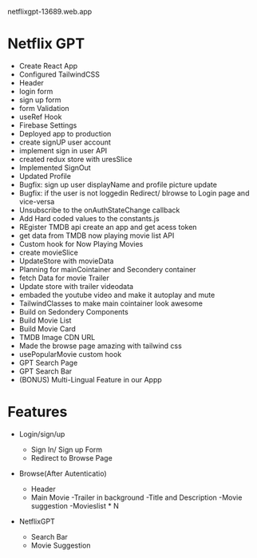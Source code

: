 netflixgpt-13689.web.app

# Netflix GPT

- Create React App
- Configured TailwindCSS
- Header
- login form
- sign up form
- form Validation
- useRef Hook
-  Firebase Settings
- Deployed app to production
- create signUP user account
- implement sign in user API
- created redux store with uresSlice
- Implemented SignOut
- Updated Profile
- Bugfix: sign up user displayName and profile picture update
- Bugfix: if the user is not loggedin Redirect/ blrowse to Login page and vice-versa
- Unsubscribe to the onAuthStateChange callback
- Add Hard coded values to the constants.js
- REgister TMDB api create an app and get acess token 
- get data from TMDB now playing movie list API
- Custom hook for Now Playing Movies
- create movieSlice
- UpdateStore with movieData
- Planning for mainCointainer and Secondery container
- fetch Data for movie Trailer
- Update store with trailer videodata
- embaded the youtube video and make it autoplay and mute
- TailwindClasses to make main cointainer look awesome
- Build on Sedondery Components
- Build Movie List
- Build Movie Card
- TMDB Image CDN URL
- Made the browse page amazing with tailwind css
- usePopularMovie custom hook
- GPT Search Page
- GPT Search Bar
- (BONUS) Multi-Lingual Feature in our Appp




# Features 
- Login/sign/up
   - Sign In/ Sign up Form
   - Redirect to Browse Page
 

- Browse(After Autenticatio)
  - Header
  - Main Movie
       -Trailer in background
       -Title and Description
       -Movie suggestion
             -Movieslist * N

 - NetflixGPT
   - Search Bar
   - Movie Suggestion            